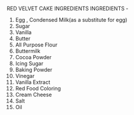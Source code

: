 RED VELVET CAKE INGREDIENTS
 INGREDIENTS -
 1. Egg , Condensed Milk(as a substitute for egg)
 2. Sugar
 3. Vanilla
 4. Butter
 5. All Purpose Flour
 6. Buttermilk
 7. Cocoa Powder
 8. Icing Sugar
 9. Baking Powder
 10. Vinegar
 11. Vanilla Extract
 13. Red Food Coloring
 14. Cream Cheese
 15. Salt
 15. Oil